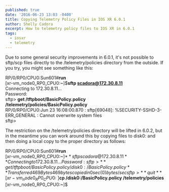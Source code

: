 ```yaml
---
published: true
date: '2016-06-23 13:03 -0400'
title: Copying Telemetry Policy Files in IOS XR 6.0.1
author: Shelly Cadora
excerpt: How to telemetry policy files to IOS XR in 6.0.1
tags:
  - iosxr
  - telemetry
---
```

Due to some general security improvements in 6.0.1, it's not possible to sftp/scp files directly to the /telemetry/policies directory from the outside.  If you try, you might see something like this:  

RP/0/RP0/CPU0:Sun601#**run**  
[xr-vm_node0_RP0_CPU0:~]$**sftp scadora@172.30.8.11**  
Connecting to 172.30.8.11...  
Password:  
  sftp> **get /tftpboot/BasicPolicy.policy /telemetry/policies/BasicPolicy.policy**  
  RP/0/RP0/CPU0:Jun 23 16:08:00.870 : sftp[69048]: %SECURITY-SSHD-3-ERR_GENERAL : Cannot overwrite system files  
  sftp>
 
The restriction on the /telemetry/policies directory will be lifted in 6.0.2, but in the meantime you can work around this by copying files to disk0: and then doing a local copy to the proper directory as follows:  
 
RP/0/RP0/CPU0:Sun601#**run**  
[xr-vm_node0_RP0_CPU0:~]$**sftp scadora@172.30.8.11**  
Connecting to 172.30.8.11...  
Password:  
sftp> **get /tftpboot/BasicPolicy.policy /disk0:/BasicPolicy.policy **  
  Transferred 469 Bytes  
  469 bytes copied in 0 sec (0)bytes/sec  
sftp> **quit**  
[xr-vm_node0_RP0_CPU0:~]$**cp /disk0:/BasicPolicy.policy /telemetry/policies**  
[xr-vm_node0_RP0_CPU0:~]$  



